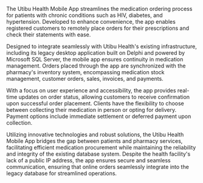 The Utibu Health Mobile App streamlines the medication ordering process for patients with chronic conditions such as HIV, diabetes, and hypertension. Developed to enhance convenience, the app enables registered customers to remotely place orders for their prescriptions and check their statements with ease.

Designed to integrate seamlessly with Utibu Health's existing infrastructure, including its legacy desktop application built on Delphi and powered by Microsoft SQL Server, the mobile app ensures continuity in medication management. Orders placed through the app are synchronized with the pharmacy's inventory system, encompassing medication stock management, customer orders, sales, invoices, and payments.

With a focus on user experience and accessibility, the app provides real-time updates on order status, allowing customers to receive confirmation upon successful order placement. Clients have the flexibility to choose between collecting their medication in person or opting for delivery. Payment options include immediate settlement or deferred payment upon collection.

Utilizing innovative technologies and robust solutions, the Utibu Health Mobile App bridges the gap between patients and pharmacy services, facilitating efficient medication procurement while maintaining the reliability and integrity of the existing database system. Despite the health facility's lack of a public IP address, the app ensures secure and seamless communication, ensuring that online orders seamlessly integrate into the legacy database for streamlined operations.
